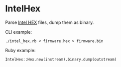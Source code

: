IntelHex
========

Parse [Intel HEX][wp] files, dump them as binary.

CLI example:

    ./intel_hex.rb < firmware.hex > firmware.bin

Ruby example:

    IntelHex::Hex.new(instream).binary.dump(outstream)

[wp]: http://en.wikipedia.org/wiki/Intel_HEX
